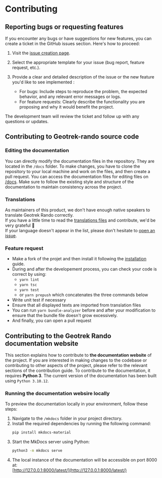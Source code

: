 # Contributing

## Reporting bugs or requesting features

If you encounter any bugs or have suggestions for new features, you can create a ticket in the GitHub issues section. Here's how to proceed:

1. Visit the [issue creation page](https://github.com/GeotrekCE/Geotrek-rando-v3/issues/new).
2. Select the appropriate template for your issue (bug report, feature request, etc.).
3. Provide a clear and detailed description of the issue or the new feature you'd like to see implemented :

	- For bugs: Include steps to reproduce the problem, the expected behavior, and any relevant error messages or logs.
	- For feature requests: Clearly describe the functionality you are proposing and why it would benefit the project.

The development team will review the ticket and follow up with any questions or updates.

## Contributing to Geotrek-rando source code

### Editing the documentation

You can directly modify the documentation files in the repository. They are located in the `/docs` folder. To make changes, you have to clone the repository to your local machine and work on the files, and then create a pull request.
You can access the documentation files for editing files on [/docs](https://github.com/GeotrekCE/Geotrek-rando-v3/tree/main/docs).
Make sure to follow the existing style and structure of the documentation to maintain consistency across the project.

### Translations

As maintainers of this product, we don't have enough native speakers to translate Geotrek Rando correctly.  
If you have a little time to read the [translations files](https://github.com/GeotrekCE/Geotrek-rando-v3/tree/add-readthedocs/frontend/src/translations) and contribute, we'd be very grateful 🙏  
If your language doesn't appear in the list, please don't hesitate to [open an issue](https://github.com/GeotrekCE/Geotrek-rando-v3/issues/new).

### Feature request

- Make a fork of the projet and then install it following the [installation](./installation.md) guide.
- During and after the developement process, you can check your code is correct by using:
	- `yarn lint`
 	- `yarn tsc`
  	- `yarn test`
  	- or `yarn prepush` which concatenates the three commands below
- Write unit test if necessary   
- Ensure that all displayed texts are imported from translation files
- You can run `yarn bundle-analyzer` before and after your modification to ensure that the bundle file doesn't grow excessively.
- And finally, you can open a pull request

## Contributing to the Geotrek Rando documentation website

This section explains how to contribute to **the documentation website** of the project. If you are interested in making changes to the codebase or contributing to other aspects of the project, please refer to the relevant sections of the contribution guide.
To contribute to the documentation, it requires **Python 3**. The current version of the documentation has been built using `Python 3.10.12`.

### Running the documentation websire locally

To preview the documentation locally in your environment, follow these steps:

1. Navigate to the `/mkdocs` folder in your project directory.
2. Install the required dependencies by running the following command:
   ```bash
   pip install mkdocs-material
   ```
3. Start the MkDocs server using Python:
   ```bash
   python3 -m mkdocs serve
   ```
4. The local instance of the documentation will be accessible on port 8000 at:  
   [http://127.0.0.1:8000/latest/](http://127.0.0.1:8000/latest/)
